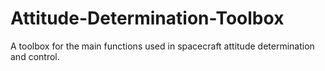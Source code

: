 # Attitude-Determination-Toolbox
A toolbox for the main functions used in spacecraft attitude determination and control.
